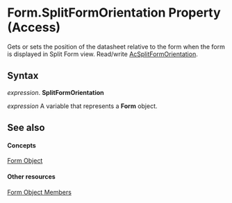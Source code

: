
# Form.SplitFormOrientation Property (Access)

Gets or sets the position of the datasheet relative to the form when the form is displayed in Split Form view. Read/write [AcSplitFormOrientation](de7f8f35-0972-c413-cf09-a613abf7402c.md).


## Syntax

 _expression_. **SplitFormOrientation**

 _expression_ A variable that represents a **Form** object.


## See also


#### Concepts


[Form Object](72ef9219-142b-b690-b696-3eba9a5d4522.md)
#### Other resources


[Form Object Members](e1976b58-28ca-8f76-cdf3-6732cb06ce6c.md)
